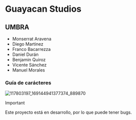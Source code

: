 # Guayacan Studios
## UMBRA
- Monserrat Aravena 
- Diego Martinez 
- Franco Bacarrezza
- Daniel Durán
- Benjamin Quiroz
- Vicente Sánchez
- Manuel Morales



### Guía de carácteres
![117803197_169144941377374_889870](https://github.com/BenjaminQRojas/UMBRA/assets/107888507/f7cece24-d891-47d9-811f-f8fa5ebf03d7)








> [!IMPORTANT]
> Este proyecto está en desarrollo, por lo que puede tener bugs.
